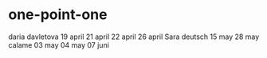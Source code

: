 # one-point-one

daria davletova
19 april
21 april
22 april
26 april
Sara deutsch
15 may
28 may
calame
03 may
04 may
07 juni
